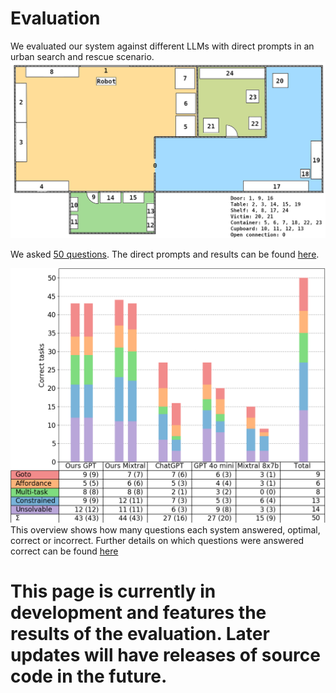 # Evaluation
We evaluated our system against different LLMs with direct prompts in an urban search and rescue scenario.
![image of the scenario](https://raw.githubusercontent.com/frederikbark/CoactiveCopilot/main/evaluation/scenario.png)

We asked [50 questions](https://raw.githubusercontent.com/frederikbark/CoactiveCopilot/main/evaluation/questions.txt). The direct prompts and results can be found [here](https://github.com/FrederikBark/CoactiveCopilot/blob/main/evaluation).

![bar chart of results](https://raw.githubusercontent.com/frederikbark/CoactiveCopilot/main/evaluation/plot.png)
This overview shows how many questions each system answered, optimal, correct or incorrect. Further details on which questions were answered correct can be found [here](https://raw.githubusercontent.com/frederikbark/CoactiveCopilot/main/evaluation/scenario.ods)



# This page is currently in development and features the results of the evaluation. Later updates will have releases of source code in the future.

